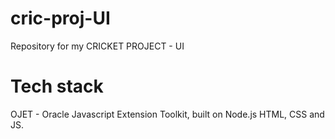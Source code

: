 # cric-proj-UI
Repository for my CRICKET PROJECT - UI

# Tech stack
OJET - Oracle Javascript Extension Toolkit, built on Node.js 
HTML, CSS and JS.

